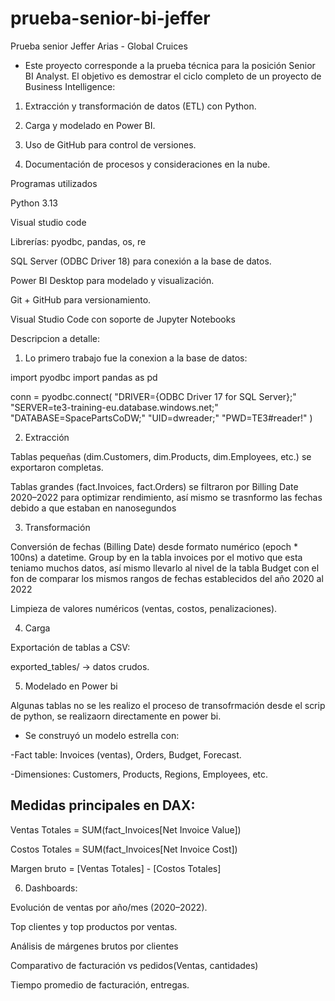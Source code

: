 # prueba-senior-bi-jeffer
Prueba senior Jeffer Arias - Global Cruices

- Este proyecto corresponde a la prueba técnica para la posición Senior BI Analyst.
El objetivo es demostrar el ciclo completo de un proyecto de Business Intelligence:

1. Extracción y transformación de datos (ETL) con Python.

2. Carga y modelado en Power BI.

3. Uso de GitHub para control de versiones.

4. Documentación de procesos y consideraciones en la nube.

Programas utilizados

Python 3.13

Visual studio code

Librerías: pyodbc, pandas, os, re

SQL Server (ODBC Driver 18) para conexión a la base de datos.

Power BI Desktop para modelado y visualización.

Git + GitHub para versionamiento.

Visual Studio Code con soporte de Jupyter Notebooks


Descripcion a detalle: 

1. Lo primero trabajo fue la conexion a la base de datos: 

import pyodbc
import pandas as pd

conn = pyodbc.connect(
    "DRIVER={ODBC Driver 17 for SQL Server};"
    "SERVER=te3-training-eu.database.windows.net;"
    "DATABASE=SpacePartsCoDW;"
    "UID=dwreader;"
    "PWD=TE3#reader!"
)

2. Extracción

Tablas pequeñas (dim.Customers, dim.Products, dim.Employees, etc.) se exportaron completas.

Tablas grandes (fact.Invoices, fact.Orders) se filtraron por Billing Date 2020–2022 para optimizar rendimiento, así mismo se trasnformo las fechas debido a que estaban en nanosegundos

3. Transformación

Conversión de fechas (Billing Date) desde formato numérico (epoch * 100ns) a datetime.
Group by en la tabla invoices por el motivo que esta teniamo muchos datos, así mismo llevarlo al nivel de la tabla Budget con el fon de comparar los mismos rangos de fechas establecidos del año 2020 al 2022

Limpieza de valores numéricos (ventas, costos, penalizaciones).

4. Carga

Exportación de tablas a CSV:

exported_tables/ → datos crudos.

5. Modelado en Power bi

Algunas tablas no se les realizo el proceso de transofrmación desde el scrip de python, se realizaorn directamente en power bi. 

- Se construyó un modelo estrella con:

-Fact table: Invoices (ventas), Orders, Budget, Forecast.

-Dimensiones: Customers, Products, Regions, Employees, etc.

## Medidas principales en DAX:

Ventas Totales = SUM(fact_Invoices[Net Invoice Value])

Costos Totales = SUM(fact_Invoices[Net Invoice Cost])


Margen bruto = [Ventas Totales] - [Costos Totales]

6. Dashboards:

Evolución de ventas por año/mes (2020–2022).

Top clientes y top productos por ventas.

Análisis de márgenes brutos por clientes

Comparativo de facturación vs pedidos(Ventas, cantidades)

Tiempo promedio de facturación, entregas.


